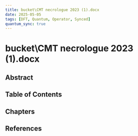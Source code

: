 ```yaml
---
title: bucket\CMT necrologuе 2023 (1).docx
date: 2025-05-05
tags: [DFT, Quantum, Operator, Synced]
quantum_sync: true
---
```

# bucket\CMT necrologuе 2023 (1).docx

## Abstract

## Table of Contents

## Chapters

## References

